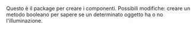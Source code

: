 Questo è il package per creare i componenti.
Possibili modifiche: creare un metodo booleano per sapere se un determinato oggetto ha o no l'illuminazione.
